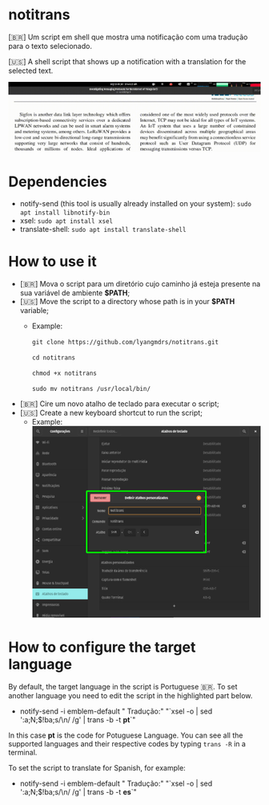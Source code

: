 # notitrans

[🇧🇷] Um script em shell que mostra uma notificação com uma tradução para o texto selecionado.

[🇺🇸] A shell script that shows up a notification with a translation for the selected text.

![](https://github.com/lyangmdrs/notitrans/blob/master/use_example.gif)

# Dependencies

- notify-send (this tool is usually already installed on your system): `sudo apt install libnotify-bin`
- xsel: `sudo apt install xsel`
- translate-shell: `sudo apt install translate-shell`

# How to use it
- [🇧🇷] Mova o script para um diretório cujo caminho já esteja presente na sua variável de ambiente **$PATH**;
- [🇺🇸] Move the script to a directory whose path is in your **$PATH** variable;
  - Example:
  
    `git clone https://github.com/lyangmdrs/notitrans.git`
  
    `cd notitrans`
    
    `chmod +x notitrans`
  
    `sudo mv notitrans /usr/local/bin/`
- [🇧🇷] Cire um novo atalho de teclado para executar o script;
- [🇺🇸] Create a new keyboard shortcut to run the script;
  - Example:
  ![](https://github.com/lyangmdrs/notitrans/blob/master/shortcut_example.png)

# How to configure the target language
By default, the target language in the script is Portuguese 🇧🇷. To set another language you need to edit the script in the highlighted part below.
- notify-send -i emblem-default " Tradução:" "&#96;xsel -o | sed ':a;N;$!ba;s/\n/ /g' | trans -b -t **pt**&#96;"

In this case **pt** is the code for Potuguese Language. You can see all the supported languages and their respective codes by typing `trans -R` in a terminal.

To set the script to translate for Spanish, for example:
- notify-send -i emblem-default " Tradução:" "&#96;xsel -o | sed ':a;N;$!ba;s/\n/ /g' | trans -b -t **es**&#96;"

